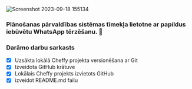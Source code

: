 ![Screenshot 2023-09-18 155134](https://github.com/robertsalonderis/WRELO/assets/98739453/d8c11222-5b18-41df-a502-53c07f071a12)

### Plānošanas pārvaldības sistēmas tīmekļa lietotne ar papildus iebūvētu WhatsApp tērzēšanu. :rocket:




### **Darāmo darbu sarkasts**
- [x] Uzsākta lokālā Cheffy projekta versionēšana ar Git
- [x] Izveidota GitHub krātuve
- [x] Lokālais Cheffy projekts izvietots GitHub
- [x] izveidot README.md failu
